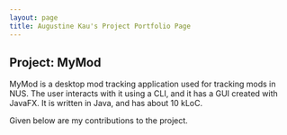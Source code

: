 ```yaml
---
layout: page
title: Augustine Kau's Project Portfolio Page
---
```


## Project: MyMod

MyMod is a desktop mod tracking application used for tracking mods in NUS. The user interacts with it using a CLI, and it has a GUI created with JavaFX. It is written in Java, and has about 10 kLoC.

Given below are my contributions to the project.
